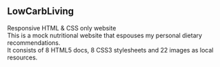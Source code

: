 ## LowCarbLiving
Responsive HTML &amp; CSS only website  
This is a mock nutritional website that espouses my personal dietary recommendations.  
It consists of 8 HTML5 docs, 8 CSS3 stylesheets and 22 images as local resources.
